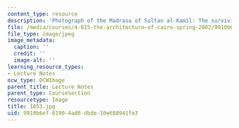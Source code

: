 ```yaml
---
content_type: resource
description: 'Photograph of the Madrasa of Sultan al-Kamil: The surviving iwan.'
file: /media/courses/4-615-the-architecture-of-cairo-spring-2002/9910b6ef81904ad0dbde10e688941fe3_1053.jpg
file_type: image/jpeg
image_metadata:
  caption: ''
  credit: ''
  image-alt: ''
learning_resource_types:
- Lecture Notes
ocw_type: OCWImage
parent_title: Lecture Notes
parent_type: CourseSection
resourcetype: Image
title: 1053.jpg
uid: 9910b6ef-8190-4ad0-dbde-10e688941fe3
---
```

